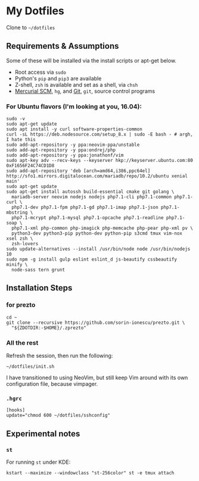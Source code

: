 # My Dotfiles

Clone to `~/dotfiles`

## Requirements & Assumptions

Some of these will be installed via the install scripts or apt-get below.

* Root access via `sudo`
* Python's `pip` and `pip3` are available
* Z-shell, `zsh` is available and set as a shell, via `chsh`
* [Mercurial SCM][], `hg`, and [Git][], `git`, source control programs

### For Ubuntu flavors (I'm looking at you, 16.04):

    sudo -v
    sudo apt-get update
    sudo apt install -y curl software-properties-common
    curl -sL https://deb.nodesource.com/setup_8.x | sudo -E bash - # argh, I hate this
    sudo add-apt-repository -y ppa:neovim-ppa/unstable
    sudo add-apt-repository -y ppa:ondrej/php
    sudo add-apt-repository -y ppa:jonathonf/vim
    sudo apt-key adv --recv-keys --keyserver hkp://keyserver.ubuntu.com:80 0xF1656F24C74CD1D8
    sudo add-apt-repository 'deb [arch=amd64,i386,ppc64el] http://sfo1.mirrors.digitalocean.com/mariadb/repo/10.2/ubuntu xenial main'
    sudo apt-get update
    sudo apt-get install autossh build-essential cmake git golang \
      mariadb-server neovim nodejs nodejs php7.1-cli php7.1-common php7.1-curl \
      php7.1-dev php7.1-fpm php7.1-gd php7.1-imap php7.1-json php7.1-mbstring \
      php7.1-mcrypt php7.1-mysql php7.1-opcache php7.1-readline php7.1-soap \
      php7.1-xml php-common php-imagick php-memcache php-pear php-xml pv \
      python3-dev python3-pip python-dev python-pip s3cmd tmux vim-nox xsel zsh \
      zsh-lovers
    sudo update-alternatives --install /usr/bin/node node /usr/bin/nodejs 10
    sudo npm -g install gulp eslint eslint_d js-beautify cssbeautify minify \
      node-sass tern grunt

## Installation Steps

### for prezto

    cd ~
    git clone --recursive https://github.com/sorin-ionescu/prezto.git \
      "${ZDOTDIR:-$HOME}/.zprezto"

### All the rest

Refresh the session, then run the following:

    ~/dotfiles/init.sh

I have transitioned to using NeoVim, but still keep Vim around with its own
configuration file, because vimpager.

### `.hgrc`

    [hooks]
    update="chmod 600 ~/dotfiles/sshconfig"

## Experimental notes

### `st`

For running `st` under KDE:

    kstart --maximize --windowclass "st-256color" st -e tmux attach

[Mercurial SCM]: http://mercurial.selenic.com
[Git]: http://git-scm.com

